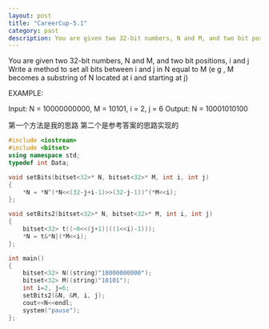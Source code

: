 ```yaml
---
layout: post
title: "CareerCup-5.1"
category: past
description: You are given two 32-bit numbers, N and M, and two bit positions, i and j. Write a method to set all bits between i and j in N equal to M.
---
```

You are given two 32-bit numbers, N and M, and two bit positions, i and j Write a 
method to set all bits between i and j in N equal to M (e g , M becomes a substring of 
N located at i and starting at j) 

EXAMPLE:

Input: N = 10000000000, M = 10101, i = 2, j = 6
Output: N = 10001010100

第一个方法是我的思路 第二个是参考答案的思路实现的

```cpp
#include <iostream>
#include <bitset>
using namespace std;
typedef int Data;

void setBits(bitset<32>* N, bitset<32>* M, int i, int j)
{
    *N = *N^(*N<<(32-j+i-1)>>(32-j-1))^(*M<<i);
};

void setBits2(bitset<32>* N, bitset<32>* M, int i, int j)
{
    bitset<32> t((~0<<(j+1)|((1<<i)-1)));
    *N = t&*N|(*M<<i);
};

int main()
{
    bitset<32> N((string)"10000000000");
    bitset<32> M((string)"10101");
    int i=2, j=6;
    setBits2(&N, &M, i, j);
    cout<<N<<endl;
    system("pause"); 
};
```